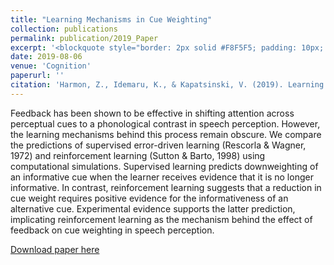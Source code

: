 ```yaml
---
title: "Learning Mechanisms in Cue Weighting"
collection: publications
permalink: publication/2019_Paper
excerpt: '<blockquote style="border: 2px solid #F8F5F5; padding: 10px; background-color: #F8F5F5;"> Feedback has been shown to be effective in shifting attention across perceptual cues to a phonological contrast in speech perception. However, the learning mechanisms behind this process remain obscure. We compare the predictions of supervised error-driven learning (Rescorla & Wagner, 1972) and reinforcement learning (Sutton & Barto, 1998) using computational simulations. Supervised learning predicts downweighting of an informative cue when the learner receives evidence that it is no longer informative. In contrast, reinforcement learning suggests that a reduction in cue weight requires positive evidence for the informativeness of an alternative cue. Experimental evidence supports the latter prediction, implicating reinforcement learning as the mechanism behind the effect of feedback on cue weighting in speech perception.</blockquote>'
date: 2019-08-06
venue: 'Cognition'
paperurl: ''
citation: 'Harmon, Z., Idemaru, K., & Kapatsinski, V. (2019). Learning mechanisms in cue reweighting. <i>Cognition</i>, <i>189</i>, 76–88. <a href="https://www.linguisticsociety.org/sites/default/files/e-learning/HarmonIdemaruKapatsinski2019.pdf"[Paper]</a>'
---
```



Feedback has been shown to be effective in shifting attention across perceptual cues to a phonological contrast in speech perception. However, the learning mechanisms behind this process remain obscure. We compare the predictions of supervised error-driven learning (Rescorla & Wagner, 1972) and reinforcement learning (Sutton & Barto, 1998) using computational simulations. Supervised learning predicts downweighting of an informative cue when the learner receives evidence that it is no longer informative. In contrast, reinforcement learning suggests that a reduction in cue weight requires positive evidence for the informativeness of an alternative cue. Experimental evidence supports the latter prediction, implicating reinforcement learning as the mechanism behind the effect of feedback on cue weighting in speech perception. 

[Download paper here](https://www.linguisticsociety.org/sites/default/files/e-learning/HarmonIdemaruKapatsinski2019.pdf)
